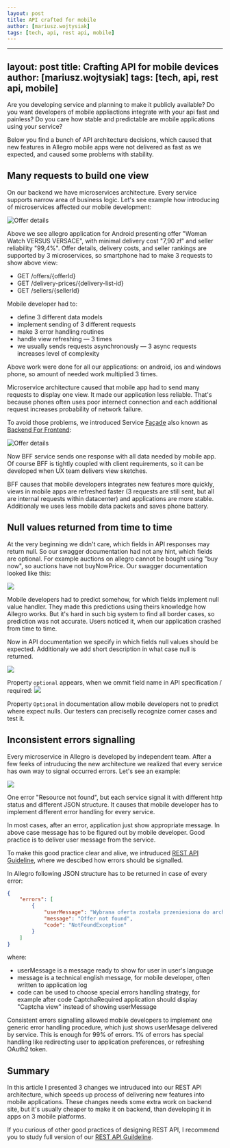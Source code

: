 ```yaml
---
layout: post
title: API crafted for mobile
author: [mariusz.wojtysiak]
tags: [tech, api, rest api, mobile]
---
```


---
layout: post
title: Crafting API for mobile devices
author: [mariusz.wojtysiak]
tags: [tech, api, rest api, mobile]
---

Are you developing service and planning to make it publicly available? Do you want developers of mobile appliactions integrate with your api fast and painless? Do you care how stable and predictable are mobile applications using your service?

Below you find a bunch of API architecture decisions, which caused that new features in Allegro mobile apps were not delivered as fast as we expected, and caused some problems with stability.

## Many requests to build one view
On our backend we have microservices architecture. Every service supports narrow area of business logic. Let's see example how introducing of microservices affected our mobile development:

![Offer details](/img/articles/api-crafted-for-mobile/offer-watch.png)

Above we see allegro application for Android presenting offer "Woman Watch VERSUS VERSACE", with minimal delivery cost "7,90 zł" and seller reliability "99,4%". Offer details, delivery costs, and seller rankings are supported by 3 microservices, so smartphone had to make 3 requests to show above view:

- GET /offers/{offerId}
- GET /delivery-prices/{delivery-list-id}
- GET /sellers/{sellerId}

Mobile developer had to:

- define 3 different data models
- implement sending of 3 different requests
- make 3 error handling routines
- handle view refreshing — 3 times
- we usually sends requests asynchronously — 3 async requests increases level of complexity

Above work were done for all our applications: on android, ios and windows phone, so amount of needed work multiplied 3 times.

Microservice architecture caused that mobile app had to send many requests to display one view. It made our application less reliable. That's because phones often uses poor internect connection and each additional request increases probability of network failure.

To avoid those problems, we introduced Service [Façade](https://en.wikipedia.org/wiki/Facade_pattern) also known as [Backend For Frontend](http://samnewman.io/patterns/architectural/bff/):

![Offer details](/img/articles/api-crafted-for-mobile/BFF.png)

Now BFF service sends one response with all data needed by mobile app. Of course BFF is tightly coupled with client requirements, so it can be developed when UX team delivers view sketches.

BFF causes that mobile developers integrates new features more quickly, views in mobile apps are refreshed faster (3 requests are still sent, but all are internal requests within datacenter) and applications are more stable. Additionaly we uses less mobile data packets and saves phone battery.

## Null values returned from time to time
At the very beginning we didn't care, which fields in API responses may return null. So our swagger documentation had not any hint, which fields are optional. For example auctions on allegro cannot be bought using "buy now", so auctions have not buyNowPrice. Our swagger documentation looked like this:

![](/img/articles/api-crafted-for-mobile/offer-no-optional.png)

Mobile developers had to predict somehow, for which fields implement null value handler. They made this predictions using theirs knowledge how Allegro works. But it's hard in such big system to find all border cases, so prediction was not accurate. Users noticed it, when our application crashed from time to time.

Now in API documentation we specify in which fields null values should be expected. Additionaly we add short description in what case null is returned.

![](/img/articles/api-crafted-for-mobile/offer-optional.png)

Property `optional` appears, when we ommit field name in API specification / required:
![](/img/articles/api-crafted-for-mobile/swagger-required.png)

Property `Optional` in documentation allow mobile developers not to predict where expect nulls. Our testers can preciselly recognize corner cases and test it.

## Inconsistent errors signalling
Every microservice in Allegro is developed by independent team. After a few feeks of intruducing the new architecture we realized that every service has own way to signal occurred errors. Let's see an example:

![](/img/articles/api-crafted-for-mobile/inconsistent-errors-handling.png)

One error "Resource not found", but each service signal it with different http status and different JSON structure. It causes that mobile developer has to implement different error handling for every service.

In most cases, after an error, application just show appropriate message. In above case message has to be figured out by mobile developer. Good practice is to deliver user message from the service.

To make this good practice clear and alive, we intruduced [REST API Guideline](http://allegro-restapi-guideline.readthedocs.io/en/latest/Error/), where we descibed how errors should be signalled.

In Allegro following JSON structure has to be returned in case of every error:

```JSON
{
    "errors": [
        {
            "userMessage": "Wybrana oferta została przeniesiona do archiwum",
            "message": "Offer not found",
            "code": "NotFoundException"
        }
    ]
}
```

where:

- userMessage is a message ready to show for user in user's language
- message is a technical english message, for mobile developer, often written to application log
- code can be used to choose special errors handling strategy, for example after code CaptchaRequired application should display "Captcha view" instead of showing userMessage

Consistent errors signalling allowed mobile developers to implement one generic error handling procedure, which just shows userMesage delivered by service. This is enough for 99% of errors. 1% of errors has special handling like redirecting user to application preferences, or refreshing OAuth2 token.

## Summary
In this article I presented 3 changes we intruduced into our REST API architecture, which speeds up process of delivering new features into mobile applications. These changes needs some extra work on backend site, but it's usually cheaper to make it on backend, than developing it in apps on 3 mobile platforms.

If you curious of other good practices of designing REST API, I recommend you to study full version of our [REST API Guildeline](http://allegro-restapi-guideline.readthedocs.io/en/latest/).
